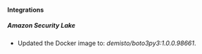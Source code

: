 #### Integrations
##### Amazon Security Lake
- Updated the Docker image to: *demisto/boto3py3:1.0.0.98661*.
